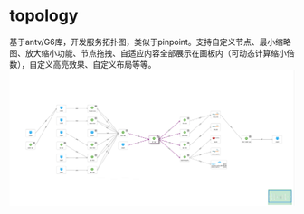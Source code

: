 # topology
基于antv/G6库，开发服务拓扑图，类似于pinpoint。支持自定义节点、最小缩略图、放大缩小功能、节点拖拽、自适应内容全部展示在画板内（可动态计算缩小倍数），自定义高亮效果、自定义布局等等。
![最终展示图](/例图.png)
